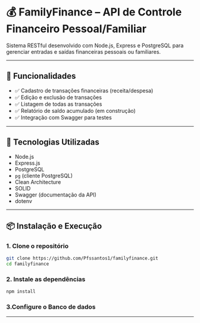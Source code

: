 # 💰 FamilyFinance – API de Controle Financeiro Pessoal/Familiar

Sistema RESTful desenvolvido com Node.js, Express e PostgreSQL para gerenciar entradas e saídas financeiras pessoais ou familiares.

---

## 📌 Funcionalidades
- ✅ Cadastro de transações financeiras (receita/despesa)
- ✅ Edição e exclusão de transações
- ✅ Listagem de todas as transações
- ✅ Relatório de saldo acumulado (em construção)
- ✅ Integração com Swagger para testes

---

## 🧰 Tecnologias Utilizadas
- Node.js
- Express.js
- PostgreSQL
- `pg` (cliente PostgreSQL)
- Clean Architecture
- SOLID
- Swagger (documentação da API)
- dotenv

---

## 📦 Instalação e Execução

### 1. Clone o repositório
```bash
git clone https://github.com/Pfssantos1/familyfinance.git
cd familyfinance
```
### 2. Instale as dependências

```bash
npm install
```
### 3.Configure o Banco de dados
---
